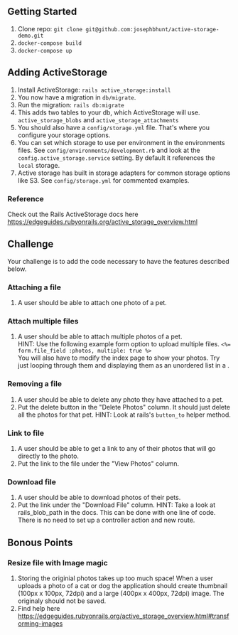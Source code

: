 ## Getting Started
1. Clone repo: `git clone git@github.com:josephbhunt/active-storage-demo.git`
2. `docker-compose build`
3. `docker-compose up`

## Adding ActiveStorage
1. Install ActiveStorage: `rails active_storage:install`
2. You now have a migration in `db/migrate`.
3. Run the migration: `rails db:migrate`
4. This adds two tables to your db, which ActiveStorage will use. `active_storage_blobs` and `active_storage_attachments`
5. You should also have a `config/storage.yml` file. That's where you configure your storage options.
6. You can set which storage to use per environment in the environments files. See `config/environments/development.rb` and look at the `config.active_storage.service` setting. By default it references the `local` storage.
7. Active storage has built in storage adapters for common storage options like S3. See `config/storage.yml` for commented examples.

### Reference
Check out the Rails ActiveStorage docs here https://edgeguides.rubyonrails.org/active_storage_overview.html

## Challenge
Your challenge is to add the code necessary to have the features described below.

### Attaching a file
1. A user should be able to attach one photo of a pet.

### Attach multiple files
1. A user should be able to attach multiple photos of a pet.  
HINT: Use the following example form option to upload multiple files.
`<%= form.file_field :photos, multiple: true %>`  
You will also have to modify the index page to show your photos. Try just looping through them and displaying them as an unordered list in a <td></td>.

### Removing a file
1. A user should be able to delete any photo they have attached to a pet.  
2. Put the delete button in the "Delete Photos" column. It should just delete all the photos for that pet.
HINT: Look at rails's `button_to` helper method.

### Link to file
1. A user should be able to get a link to any of their photos that will go directly to the photo.
2. Put the link to the file under the "View Photos" column.

### Download file
1. A user should be able to download photos of their pets.  
2. Put the link under the "Download File" column.
HINT: Take a look at rails_blob_path in the docs. This can be done with one line of code. There is no need to set up a controller action and new route.

## Bonous Points
### Resize file with Image magic
1. Storing the originial photos takes up too much space! When a user uploads a photo of a cat or dog the application should create thumbnail (100px x 100px, 72dpi) and a large (400px x 400px, 72dpi) image. The originaly should not be saved.  
2. Find help here https://edgeguides.rubyonrails.org/active_storage_overview.html#transforming-images
